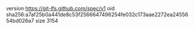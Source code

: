 version https://git-lfs.github.com/spec/v1
oid sha256:a7af25b0a441de8c53f2566647496254fe032c173aae2272ea2455654bd026a7
size 3154
